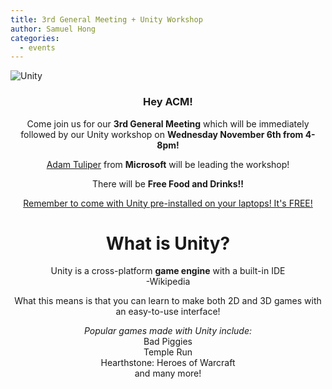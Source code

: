 ```yaml
---
title: 3rd General Meeting + Unity Workshop
author: Samuel Hong
categories:
  - events
---
```


<img src="http://blogs.msdn.com/cfs-filesystemfile.ashx/__key/communityserver-blogs-components-weblogfiles/00-00-01-58-96/4062.unity3d1.jpg" alt="Unity">

<center>

<h3>
Hey ACM!
</h3>
Come join us for our <b>3rd General Meeting</b> which will be immediately followed by our Unity workshop on <b>Wednesday November 6th from 4-8pm!</b>

<a href="http://adamtuliper.com">Adam Tuliper</a> from <b>Microsoft</b> will be leading the workshop!

There will be <b>Free Food and Drinks!!</b>

<a href="http://unity3d.com/unity/download">
Remember to come with Unity pre-installed on your laptops! It's FREE!</a>

<h1>
What is Unity?
</h1>

Unity is a cross-platform <b>game engine</b> with a built-in IDE</br>
-Wikipedia

What this means is that you can learn to make both 2D and 3D games with an easy-to-use interface!

<em>Popular games made with Unity include:</em>
<br>
Bad Piggies
<br>
Temple Run
<br>
Hearthstone: Heroes of Warcraft
<br>
and many more!

</center>
